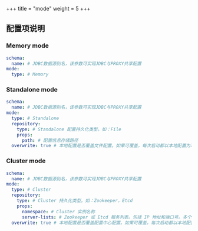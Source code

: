 +++
title = "mode"
weight = 5
+++

## 配置项说明

### Memory mode
```yaml
schema:
  name: # JDBC数据源别名，该参数可实现JDBC与PROXY共享配置
mode:
  type: # Memory
```

### Standalone mode
```yaml
schema:
  name: # JDBC数据源别名，该参数可实现JDBC与PROXY共享配置
mode:
  type: # Standalone
  repository:
    type: # Standalone 配置持久化类型。如：File
    props:
      path: # 配置信息存储路径
  overwrite: true # 本地配置是否覆盖文件配置。如果可覆盖，每次启动都以本地配置为准。
```

### Cluster mode

```yaml
schema:
  name: # JDBC数据源别名，该参数可实现JDBC与PROXY共享配置
mode:
  type: # Cluster
  repository:
    type: # Cluster 持久化类型。如：Zookeeper，Etcd
    props:
      namespace: # Cluster 实例名称
      server-lists: # Zookeeper 或 Etcd 服务列表。包括 IP 地址和端口号。多个地址用逗号分隔。如: host1:2181,host2:2181
  overwrite: true # 本地配置是否覆盖配置中心配置。如果可覆盖，每次启动都以本地配置为准。
```
